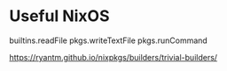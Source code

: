 # Useful NixOS

builtins.readFile
pkgs.writeTextFile
pkgs.runCommand

https://ryantm.github.io/nixpkgs/builders/trivial-builders/

